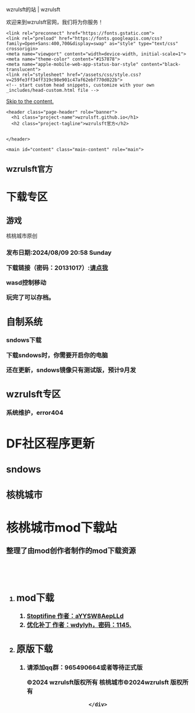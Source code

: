 <!DOCTYPE html>
<html lang="zh">
<head>
<meta charset="utf-8">
<meta name="viewport" content="width=device-width, user-scalable=no, initial-scale=1.0, maximum-scale=1.0, minimum-scale=1.0">
<meta http-equiv="X-UA-Compatible" content="ie=edge">

<title>wzrulsft</title><meta name="description" 





<title>wzrulsft的站 | wzrulsft</title>
<meta name="generator" content="Jekyll v3.10.0" />
<meta property="og:title" content="wzrulsft官方网" />
<meta property="og:locale" content="en_US" />
<meta name="description" content="wzrulsft" />
<meta property="og:description" content="wzrulsft官方网" />
<link rel="canonical" href="https://wzrulsft.github.io/" />
<meta property="og:url" content="https://wzrulsft.github.io/" />
<meta property="og:site_name" content="wzrulsft" />
<meta property="og:type" content="website" />
<meta name="twitter:card" content="summary" />
<meta property="twitter:title" content="wzr" />
<script type="application/ld+json">
"headline":"wzrulsft.github.io","name":"wzrulsft","url":"https://wzrulsft.github.io/"}</script>


<p>欢迎来到wzrulsft官网，我们将为你服务！</p>
<!-- End Jekyll SEO tag -->

    <link rel="preconnect" href="https://fonts.gstatic.com">
    <link rel="preload" href="https://fonts.googleapis.com/css?family=Open+Sans:400,700&display=swap" as="style" type="text/css" crossorigin>
    <meta name="viewport" content="width=device-width, initial-scale=1">
    <meta name="theme-color" content="#157878">
    <meta name="apple-mobile-web-app-status-bar-style" content="black-translucent">
    <link rel="stylesheet" href="/assets/css/style.css?v=259fe3ff34ff319c98e901c47af62ebf770d022b">
    <!-- start custom head snippets, customize with your own _includes/head-custom.html file -->

<!-- Setup Google Analytics -->



<!-- You can set your favicon here -->
<!-- link rel="shortcut icon" type="image/x-icon" href="/favicon.ico" -->

<!-- end custom head snippets -->

  <body>
    <a id="skip-to-content" href="#content">Skip to the content.</a>

    <header class="page-header" role="banner">
      <h1 class="project-name">wzrulsft.github.io</h1>
      <h2 class="project-tagline">wzrulsft官方</h2>
      
      
    </header>

    <main id="content" class="main-content" role="main">
<div class="row">
  <div class="side">
      <h2 id="wzrulsft官方">wzrulsft官方</h2>
      <h1 id="下载专区">下载专区</h1>
      <h2 id="游戏">游戏</h2>
      <p>核桃城市原创</p>
      <h3 id="-wzrulsft核桃城市">
      <p>发布日期:2024/08/09 20:58 Sunday</p>
      <p>下载链接（密码：20131017）:<a href="https://mc.dfrobot.com.cn/thread-319785-1-1.html">请点我</a></p>
      <p>wasd控制移动</p>
      <p>玩完了可以存档。</p>
<div class="main">
      <h2 id="自制系统">自制系统</h2>
      <p>sndows下载</p>
      <p>下载sndows时，你需要开启你的电脑</p>
      <p>还在更新，sndows镜像只有测试版，预计9月发</p>
      <h2 id="wzrulsft专区">wzrulsft专区</h2>
      <p>系统维护，error404</p>

<h1 id="df社区程序更新">DF社区程序更新</h1>
<h2 id="sndows">sndows</h2>
<h2 id="核桃城市">核桃城市</h2>
<html lang="zh-CN">
    <meta charset="UTF-8">
    <meta name="viewport" content="width=device-width, initial-scale=1.0">

<body>
    <div class="container">
	<h1>核桃城市mod下载站</h1>
	<h3>整理了由mod创作者制作的mod下载资源</h3>   
	<br>
	<br> 
	<ol>
		<li>
			<h2>mod下载</h2>
		</li>
		<ol><li><a href="https://wwqm.lanzouj.com/iUPDL27msgyf" target="_blank">Stoptifine 作者：aYYSW8AepLLd</a></li>
			<li><a href="https://wwqm.lanzouj.com/ilCpI27msjba" target="_blank">优化补丁 作者：wdylyh，密码：1145.</a></li>
        </ol>
    <li>
		<h2>原版下载</h2>
</li>
		<ol><li>请添加qq群：965490664或者等待正式版</a></li>



<p>©2024 wzrulsft版权所有 核桃城市©2024wzrulsft 版权所有</p>


<div id="uhfCookieAlert" data-locale="zh-cn">
    <div id="msccBannerV2"></div>
</div>

                            
                        </div>








